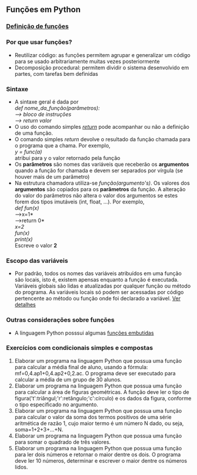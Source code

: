 ## Funções em Python  
### [Definição de funções](https://docs.python.org/pt-br/3/reference/compound_stmts.html#function-definitions)

### Por que usar funções?     
- Reutilizar código: as funções permitem agrupar e generalizar um código para se usado arbitrariamente muitas vezes posteriormente
- Decomposição procedural: permitem dividir o sistema desenvolvido em partes, com tarefas bem definidas

### Sintaxe  
- A sintaxe geral é dada por  
*def nome_da_função(parâmetros):*    
*--> bloco de instruções*   
*--> return valor*  
- O uso do comando simples [*return*](https://docs.python.org/pt-br/3/reference/simple_stmts.html#the-return-statement) pode acompanhar ou não a definição de uma função.  
- O comando simples *return* devolve o resultado da função chamada para o programa que a chama. Por exemplo,  
*y = func(a)*  
atribui para y o valor retornado pela função 
- Os **parâmetros** são nomes das variáveis que receberão os **argumentos** quando a função for chamada e devem ser separados por vírgula (se houver mais de um parâmetro)  
- Na estrutura chamadora utiliza-se *função(argumento's)*. Os valores dos **argumentos** são copiados para os **parâmetros** da função. A alteração do valor do parâmetros não altera o valor dos argumentos se estes forem dos tipos imutáveis (int, float, ...). Por exemplo,  
*def fun(x)*  
-->x=1*  
-->return 0*     
*x=2*    
*fun(x)*  
*print(x)*  
Escreve o valor **2**

### Escopo das variáveis  
- Por padrão, todos os nomes das variáveis atribuídos em uma função são locais, isto é, existem apensas enquanto a função é executada. Variáveis globais são lidas e atualizadas por qualquer função ou método do programa. As variáveis locais só podem ser acessadas por código pertencente ao método ou função onde foi declarado a variável. [Ver detalhes](prog_funcoes_escopo.md)

### Outras considerações sobre funções  
- A linguagem Python posssui algumas [funções embutidas](https://docs.python.org/pt-br/3/library/functions.html)

### Exercícios com condicionais simples e compostas  
1. Elaborar um programa na linguagem Python que possua uma função para calcular a média final de aluno, usando a fórmula: mf=0,4.ap1+0,4.ap2+0,2.ac. O programa deve ser executado para calcular a média de um grupo de 30 alunos.
2. Elaborar um programa na linguagem Python que possua uma função para calcular a área de figuras geométricas. A função deve ler o tipo de figura('t':triângul;'r':retângulo;'c':círculo) e os dados da figura, conforme o tipo especificado no argumento.
3. Elaborar um programa na linguagem Python que possua uma função para calcular o valor da soma dos termos positivos de uma série aritmética de razão 1, cujo maior termo é um número N dado, ou seja, soma=1+2+3+...+N.
4. Elaborar um programa na linguagem Python que possua uma função para somar o quadrado de três valores.
5. Elaborar um programa na linguagem Python que possua uma função para ler dois números e retornar o maior dentre os dois. O programa deve ler 10 números, determinar e escrever o maior dentre os números lidos. 
